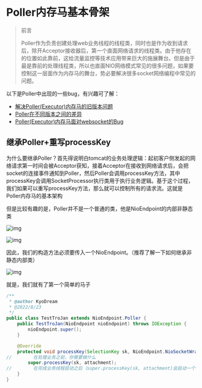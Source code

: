 # Poller内存马基本骨架

> 前言
>
> ​	Poller作为负责创建处理web业务线程的线程类，同时也是作为收到请求后，除开Acceptor接收器后，第一个直面网络请求的线程类。由于他存在的位置如此靠前，这给流量监控等技术应用带来巨大的施展舞台。但是由于最是靠前的处理线程类，所以也直面NIO网络模式常见的很多问题，如果要控制这一层面作为内存马的舞台，势必要解决很多socket网络编程中常见的问题。

以下是Poller中出现的一些bug，有兴趣可了解：

+ [解决Poller(Executor)内存马的旧版本问题](https://github.com/Kyo-w/trojan-eye/blob/master/theory/buffersocket.md)
+ [Poller在不同版本之间的差异](https://github.com/Kyo-w/trojan-eye/blob/master/theory/version.md)
+ [Poller(Executor)内存马面对websocket的Bug](https://github.com/Kyo-w/trojan-eye/blob/master/theory/websocktbug.md)

## 继承Poller+重写processKey

​	为什么要继承Poller？首先得说明白tomcat的业务处理逻辑：起初客户侧发起的网络请求第一时间会被Acceptor获知，接着Acceptor在接收到网络请求后，会把socket的连接事件通知到Poller，然后Poller会调用processKey方法，其中processKey会调用SocketProcessor执行类用于执行业务逻辑。基于这个过程，我们如果可以重写processKey方法，那么就可以控制所有的请求流。这就是Poller内存马的基本架构

​	但是比较有趣的是，Poller并不是一个普通的类，他是NioEndpoint的内部非静态类

![img](https://cdn.nlark.com/yuque/0/2022/png/1599979/1661224170469-873a1fe8-0254-4f39-b096-a362cd164b9d.png)

![img](https://cdn.nlark.com/yuque/0/2022/png/1599979/1661224177076-c9beab94-9495-437b-8653-a662ef6661c7.png)

因此，我们的构造方法必须要传入一个NioEndpoint。（推荐了解一下如何继承非静态内部类）

![img](https://cdn.nlark.com/yuque/0/2022/png/1599979/1661224185959-05844e24-27d4-442a-bedb-c0c5d4b3b015.png)

就是，我们就有了第一个简单的马子

```java
/**
 * @author KyoDream
 * @2022/8/23
 */
public class TestTroJan extends NioEndpoint.Poller {
    public TestTroJan(NioEndpoint nioEndpoint) throws IOException {
        nioEndpoint.super();
    }

    @Override
    protected void processKey(SelectionKey sk, NioEndpoint.NioSocketWrapper attachment) {
//        在处理业务之前，你需要做什么
        super.processKey(sk, attachment);
//        在完成业务线程启动之后（super.processKey(sk, attachment)会启动一个线程执行业务逻辑，这是一个多线程的环境，不可理解为普通的方法调用）
    }
}

```
